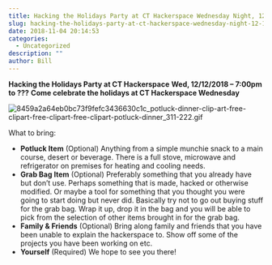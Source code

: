 ```yaml
---
title: Hacking the Holidays Party at CT Hackerspace Wednesday Night, 12/12/2018
slug: hacking-the-holidays-party-at-ct-hackerspace-wednesday-night-12-12-2018
date: 2018-11-04 20:14:53
categories:
  - Uncategorized
description: ""
author: Bill
---
```



**Hacking the Holidays Party at CT Hackerspace** **Wed, 12/12/2018 – 7:00pm to ???** **Come celebrate the holidays at CT Hackerspace Wednesday**

![8459a2a64eb0bc73f9fefc3436630c1c_potluck-dinner-clip-art-free-clipart-free-clipart-free-clipart-potluck-dinner_311-222.gif](/uploads/2018/11/8459a2a64eb0bc73f9fefc3436630c1c_potluck-dinner-clip-art-free-clipart-free-clipart-free-clipart-potluck-dinner_311-222.gif)

What to bring:

- **Potluck Item** (Optional) Anything from a simple munchie snack to a main course, desert or beverage. There is a full stove, microwave and refrigerator on premises for heating and cooling needs.
- **Grab Bag Item** (Optional) Preferably something that you already have but don’t use. Perhaps something that is made, hacked or otherwise modified. Or maybe a tool for something that you thought you were going to start doing but never did. Basically try not to go out buying stuff for the grab bag. Wrap it up, drop it in the bag and you will be able to pick from the selection of other items brought in for the grab bag.
- **Family & Friends** (Optional) Bring along family and friends that you have been unable to explain the hackerspace to. Show off some of the projects you have been working on etc.
- **Yourself** (Required) We hope to see you there!
